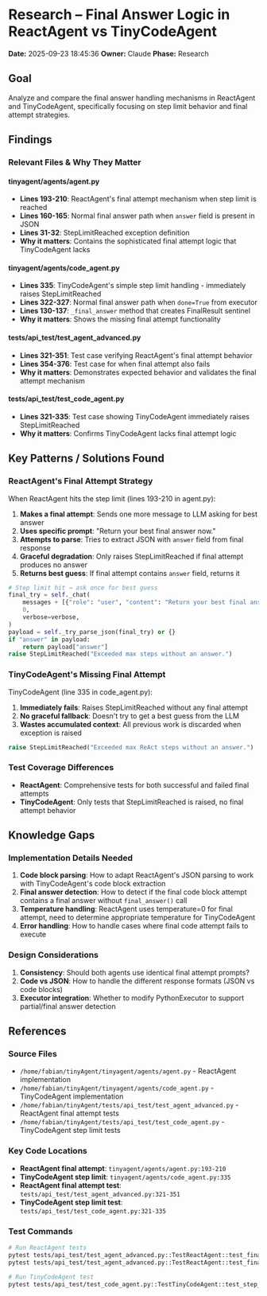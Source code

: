 # Research – Final Answer Logic in ReactAgent vs TinyCodeAgent
**Date:** 2025-09-23 18:45:36
**Owner:** Claude
**Phase:** Research

## Goal
Analyze and compare the final answer handling mechanisms in ReactAgent and TinyCodeAgent, specifically focusing on step limit behavior and final attempt strategies.

## Findings

### Relevant Files & Why They Matter

#### tinyagent/agents/agent.py
- **Lines 193-210**: ReactAgent's final attempt mechanism when step limit is reached
- **Lines 160-165**: Normal final answer path when `answer` field is present in JSON
- **Lines 31-32**: StepLimitReached exception definition
- **Why it matters**: Contains the sophisticated final attempt logic that TinyCodeAgent lacks

#### tinyagent/agents/code_agent.py
- **Lines 335**: TinyCodeAgent's simple step limit handling - immediately raises StepLimitReached
- **Lines 322-327**: Normal final answer path when `done=True` from executor
- **Lines 130-137**: `_final_answer` method that creates FinalResult sentinel
- **Why it matters**: Shows the missing final attempt functionality

#### tests/api_test/test_agent_advanced.py
- **Lines 321-351**: Test case verifying ReactAgent's final attempt behavior
- **Lines 354-376**: Test case for when final attempt also fails
- **Why it matters**: Demonstrates expected behavior and validates the final attempt mechanism

#### tests/api_test/test_code_agent.py
- **Lines 321-335**: Test case showing TinyCodeAgent immediately raises StepLimitReached
- **Why it matters**: Confirms TinyCodeAgent lacks final attempt logic

## Key Patterns / Solutions Found

### ReactAgent's Final Attempt Strategy
When ReactAgent hits the step limit (lines 193-210 in agent.py):
1. **Makes a final attempt**: Sends one more message to LLM asking for best answer
2. **Uses specific prompt**: "Return your best final answer now."
3. **Attempts to parse**: Tries to extract JSON with `answer` field from final response
4. **Graceful degradation**: Only raises StepLimitReached if final attempt produces no answer
5. **Returns best guess**: If final attempt contains `answer` field, returns it

```python
# Step limit hit → ask once for best guess
final_try = self._chat(
    messages + [{"role": "user", "content": "Return your best final answer now."}],
    0,
    verbose=verbose,
)
payload = self._try_parse_json(final_try) or {}
if "answer" in payload:
    return payload["answer"]
raise StepLimitReached("Exceeded max steps without an answer.")
```

### TinyCodeAgent's Missing Final Attempt
TinyCodeAgent (line 335 in code_agent.py):
1. **Immediately fails**: Raises StepLimitReached without any final attempt
2. **No graceful fallback**: Doesn't try to get a best guess from the LLM
3. **Wastes accumulated context**: All previous work is discarded when exception is raised

```python
raise StepLimitReached("Exceeded max ReAct steps without an answer.")
```

### Test Coverage Differences
- **ReactAgent**: Comprehensive tests for both successful and failed final attempts
- **TinyCodeAgent**: Only tests that StepLimitReached is raised, no final attempt behavior

## Knowledge Gaps

### Implementation Details Needed
1. **Code block parsing**: How to adapt ReactAgent's JSON parsing to work with TinyCodeAgent's code block extraction
2. **Final answer detection**: How to detect if the final code block attempt contains a final answer without `final_answer()` call
3. **Temperature handling**: ReactAgent uses temperature=0 for final attempt, need to determine appropriate temperature for TinyCodeAgent
4. **Error handling**: How to handle cases where final code attempt fails to execute

### Design Considerations
1. **Consistency**: Should both agents use identical final attempt prompts?
2. **Code vs JSON**: How to handle the different response formats (JSON vs code blocks)
3. **Executor integration**: Whether to modify PythonExecutor to support partial/final answer detection

## References

### Source Files
- `/home/fabian/tinyAgent/tinyagent/agents/agent.py` - ReactAgent implementation
- `/home/fabian/tinyAgent/tinyagent/agents/code_agent.py` - TinyCodeAgent implementation
- `/home/fabian/tinyAgent/tests/api_test/test_agent_advanced.py` - ReactAgent final attempt tests
- `/home/fabian/tinyAgent/tests/api_test/test_code_agent.py` - TinyCodeAgent step limit tests

### Key Code Locations
- **ReactAgent final attempt**: `tinyagent/agents/agent.py:193-210`
- **TinyCodeAgent step limit**: `tinyagent/agents/code_agent.py:335`
- **ReactAgent final attempt test**: `tests/api_test/test_agent_advanced.py:321-351`
- **TinyCodeAgent step limit test**: `tests/api_test/test_code_agent.py:321-335`

### Test Commands
```bash
# Run ReactAgent tests
pytest tests/api_test/test_agent_advanced.py::TestReactAgent::test_final_answer_after_max_steps -v
pytest tests/api_test/test_agent_advanced.py::TestReactAgent::test_final_answer_attempt_fails -v

# Run TinyCodeAgent test
pytest tests/api_test/test_code_agent.py::TestTinyCodeAgent::test_step_limit -v
```
